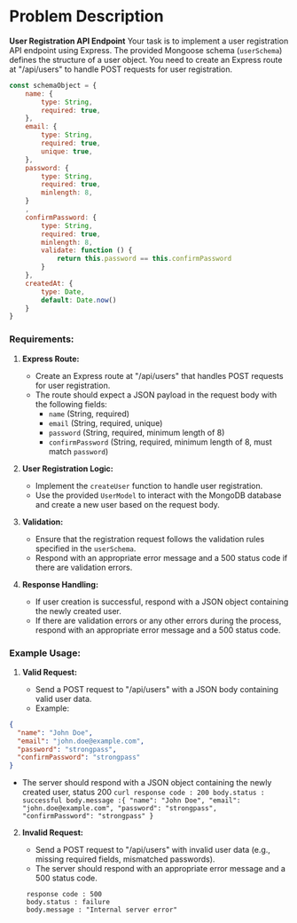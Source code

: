 # Problem Description
**User Registration API Endpoint**
Your task is to implement a user registration API endpoint using Express. The provided Mongoose schema (`userSchema`) defines the structure of a user object. You need to create an Express route at "/api/users" to handle POST requests for user registration.
```js
const schemaObject = {
    name: {
        type: String,
        required: true,
    },
    email: {
        type: String,
        required: true,
        unique: true,
    },
    password: {
        type: String,
        required: true,
        minlength: 8,
    }
    ,
    confirmPassword: {
        type: String,
        required: true,
        minlength: 8,
        validate: function () {
            return this.password == this.confirmPassword
        }
    },
    createdAt: {
        type: Date,
        default: Date.now()
    }
}
```
### Requirements:

1. **Express Route:**
    
    - Create an Express route at "/api/users" that handles POST requests for user registration.
    - The route should expect a JSON payload in the request body with the following fields:
        - `name` (String, required)
        - `email` (String, required, unique)
        - `password` (String, required, minimum length of 8)
        - `confirmPassword` (String, required, minimum length of 8, must match `password`)
2. **User Registration Logic:**
    - Implement the `createUser` function to handle user registration.
    - Use the provided `UserModel` to interact with the MongoDB database and create a new user based on the request body.
3. **Validation:**
    - Ensure that the registration request follows the validation rules specified in the `userSchema`.
    - Respond with an appropriate error message and a 500 status code if there are validation errors.
4. **Response Handling:**
    - If user creation is successful, respond with a JSON object containing the newly created user.
    - If there are validation errors or any other errors during the process, respond with an appropriate error message and a 500 status code.
### Example Usage:

1. **Valid Request:**
    
    - Send a POST request to "/api/users" with a JSON body containing valid user data.
    - Example:
        
            
``` json
{
  "name": "John Doe",
  "email": "john.doe@example.com",
  "password": "strongpass",
  "confirmPassword": "strongpass"
}
```
   
- The server should respond with a JSON object containing the newly created user, status 200
        ```curl
            response code : 200
            body.status : successful
            body.message :{
        "name": "John Doe",
        "email": "john.doe@example.com",
        "password": "strongpass",
        "confirmPassword": "strongpass"
        }
        ```

2. **Invalid Request:**
    
    - Send a POST request to "/api/users" with invalid user data (e.g., missing required fields, mismatched passwords).
    - The server should respond with an appropriate error message and a 500 status code.

    ```curl
     response code : 500
     body.status : failure
     body.message : "Internal server error"
     ```